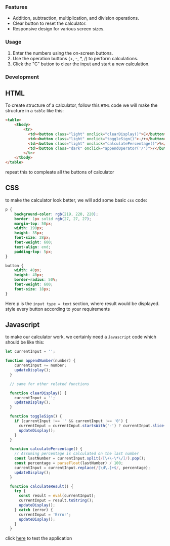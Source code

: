 ### Features

* Addition, subtraction, multiplication, and division operations.
* Clear button to reset the calculator.
* Responsive design for various screen sizes.

### Usage

1. Enter the numbers using the on-screen buttons.
2. Use the operation buttons (+, -, *, /) to perform calculations.
3. Click the "C" button to clear the input and start a new calculation.

### Development

## HTML

To create structure of a calculator, follow this ```HTML``` code
we will make the structure in a ```table``` like this:
```HTML
<table>
    <tbody>
        <tr>
          <td><button class="light" onclick="clearDisplay()">C</button></td>
          <td><button class="light" onclick="toggleSign()">-/+</button></td>
          <td><button class="light" onclick="calculatePercentage()">%</button></td>
          <td><button class="dark" onclick="appendOperator('/')">/</button></td>
        </tr>
    </tbody>
</table>
```
repeat this to compleate all the buttons of calculator

## CSS 

to make the calculator look better, we will add some basic ```css``` code:
```css
p {
    background-color: rgb(219, 220, 220);
    border: 1px solid rgb(27, 27, 27);
    margin-top: 50px;
    width: 190px;
    height: 35px;
    font-size: 28px;
    font-weight: 600;
    text-align: end;
    padding-top: 5px;
}

button {
    width: 40px;
    height: 40px;
    border-radius: 50%;
    font-weight: 600;
    font-size: 18px;
}
```
Here p is the ```input type = text``` section, where result would be displayed.
style every button according to your requirements


## Javascript

to make our calculator work, we certainly need a ```Javascript``` code
which should be like this:
```Javascript
let currentInput = '';

function appendNumber(number) {
    currentInput += number;
    updateDisplay();
  }

  // same for other related functions

  function clearDisplay() {
    currentInput = '';
    updateDisplay();
  }

  function toggleSign() {
    if (currentInput !== '' && currentInput !== '0') {
      currentInput = currentInput.startsWith('-') ? currentInput.slice(1) : '-' + currentInput;
      updateDisplay();
    }
  }

  function calculatePercentage() {
    // Assuming percentage is calculated on the last number
    const lastNumber = currentInput.split(/[\+\-\*\/]/).pop();
    const percentage = parseFloat(lastNumber) / 100;
    currentInput = currentInput.replace(/[\d\.]+$/, percentage);
    updateDisplay();
  }

  function calculateResult() {
    try {
      const result = eval(currentInput);
      currentInput = result.toString();
      updateDisplay();
    } catch (error) {
      currentInput = 'Error';
      updateDisplay();
    }
  }
```

click [here](https://jashan201.github.io/code-to-calculator/) to test the application
